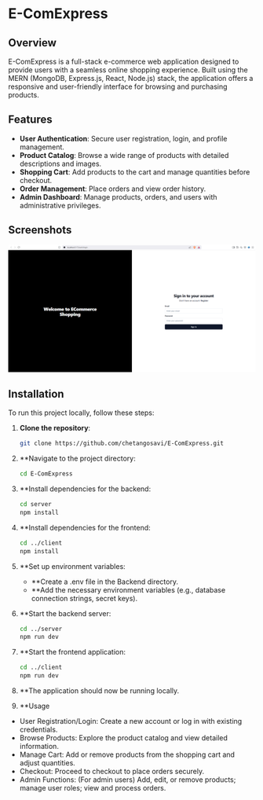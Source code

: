 # E-ComExpress

## Overview

E-ComExpress is a full-stack e-commerce web application designed to provide users with a seamless online shopping experience. Built using the MERN (MongoDB, Express.js, React, Node.js) stack, the application offers a responsive and user-friendly interface for browsing and purchasing products.

## Features

- **User Authentication**: Secure user registration, login, and profile management.
- **Product Catalog**: Browse a wide range of products with detailed descriptions and images.
- **Shopping Cart**: Add products to the cart and manage quantities before checkout.
- **Order Management**: Place orders and view order history.
- **Admin Dashboard**: Manage products, orders, and users with administrative privileges.

## Screenshots

![Login](client/src/assets/1_login_signup.png)


## Installation

To run this project locally, follow these steps:

1. **Clone the repository**:

   ```bash
   git clone https://github.com/chetangosavi/E-ComExpress.git

2. **Navigate to the project directory:

   ```bash
   cd E-ComExpress


3. **Install dependencies for the backend:

   ```bash
   cd server
   npm install

   
4. **Install dependencies for the frontend:

   ```bash
   cd ../client
   npm install

   
5. **Set up environment variables:
   - **Create a .env file in the Backend directory.
   - **Add the necessary environment variables (e.g., database connection strings, secret keys).

6. **Start the backend server:

      ```bash
      cd ../server
      npm run dev


7. **Start the frontend application:

      ```bash
      cd ../client
      npm run dev


8. **The application should now be running locally.

9. **Usage
- User Registration/Login: Create a new account or log in with existing credentials.
- Browse Products: Explore the product catalog and view detailed information.
- Manage Cart: Add or remove products from the shopping cart and adjust quantities.
- Checkout: Proceed to checkout to place orders securely.
- Admin Functions: (For admin users) Add, edit, or remove products; manage user roles; view and process orders.
